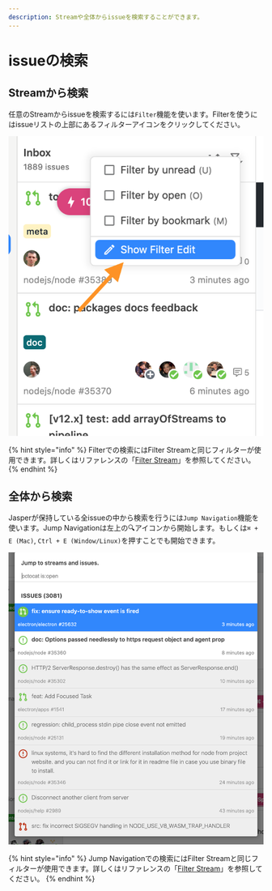 ```yaml
---
description: Streamや全体からissueを検索することができます。
---
```


# issueの検索

## Streamから検索

任意のStreamからissueを検索するには`Filter`機能を使います。Filterを使うにはissueリストの上部にあるフィルターアイコンをクリックしてください。

![](../.gitbook/assets/show_filter_edit.png)

{% hint style="info" %}
Filterでの検索にはFilter Streamと同じフィルターが使用できます。詳しくはリファレンスの「[Filter Stream](../reference/filter-stream.md)」を参照してください。
{% endhint %}

## 全体から検索

Jasperが保持している全issueの中から検索を行うには`Jump Navigation`機能を使います。Jump Navigationは左上の🔍アイコンから開始します。もしくは`⌘ + E (Mac)`, `Ctrl + E (Window/Linux)`を押すことでも開始できます。

![](../.gitbook/assets/08_jump_navi.png)

{% hint style="info" %}
Jump Navigationでの検索にはFilter Streamと同じフィルターが使用できます。詳しくはリファレンスの「[Filter Stream](../reference/filter-stream.md)」を参照してください。
{% endhint %}

